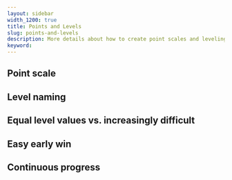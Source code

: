 ```yaml
---
layout: sidebar
width_1200: true
title: Points and Levels
slug: points-and-levels
description: More details about how to create point scales and leveling schemes
keyword:
---
```

## Point scale

## Level naming

## Equal level values vs. increasingly difficult

## Easy early win

## Continuous progress

